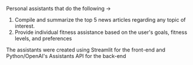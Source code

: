 Personal assistants that do the following ->
1) Compile and summarize the top 5 news articles regarding any topic of interest.
2) Provide individual fitness assistance based on the user's goals, fitness levels, and preferences

The assistants were created using Streamlit for the front-end and Python/OpenAI's Assistants API for the back-end
